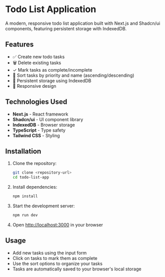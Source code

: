 # Todo List Application

A modern, responsive todo list application built with Next.js and Shadcn/ui components, featuring persistent storage with IndexedDB.

## Features

- ✅ Create new todo tasks
- 🗑️ Delete existing tasks
- ✓ Mark tasks as complete/incomplete
- 🔄 Sort tasks by priority and name (ascending/descending)
- 💾 Persistent storage using IndexedDB
- 📱 Responsive design

## Technologies Used

- **Next.js** - React framework
- **Shadcn/ui** - UI component library
- **IndexedDB** - Browser storage
- **TypeScript** - Type safety
- **Tailwind CSS** - Styling

## Installation

1. Clone the repository:
   ```bash
   git clone <repository-url>
   cd todo-list-app
   ```

2. Install dependencies:
   ```bash
   npm install
   ```

3. Start the development server:
   ```bash
   npm run dev
   ```

4. Open [http://localhost:3000](http://localhost:3000) in your browser

## Usage

- Add new tasks using the input form
- Click on tasks to mark them as complete
- Use the sort options to organize your tasks
- Tasks are automatically saved to your browser's local storage